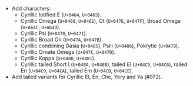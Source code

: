  * Add characters:
   - Cyrillic Iotified E (`U+0464`, `U+0465`).
   - Cyrillic Omega (`U+0460`, `U+0461`), Ot (`U+047E`, `U+047F`), Broad Omega (`U+A64C`, `U+A64D`).
   - Cyrillic Psi (`U+0470`, `U+0471`).
   - Cyrillic Broad On (`U+047A`, `U+047B`).
   - Cyrillic combining Dasia (`U+0485`), Psili (`U+0486`), Pokrytie (`U+0478`).
   - Cyrillic Ornate Omega (`U+047C`, `U+047D`).
   - Cyrillic Koppa (`U+0480`, `U+0481`).
   - Cyrillic tailed Short I (`U+048A`, `U+048B`), tailed El (`U+04C5`, `U+04C6`), railed En (`U+04C9`, `U+04CA`), tailed Em (`U+04CD`, `U+04CE`).
 * Add tailed variants for Cyrillic El, En, Che, Yery and Ya (#972).